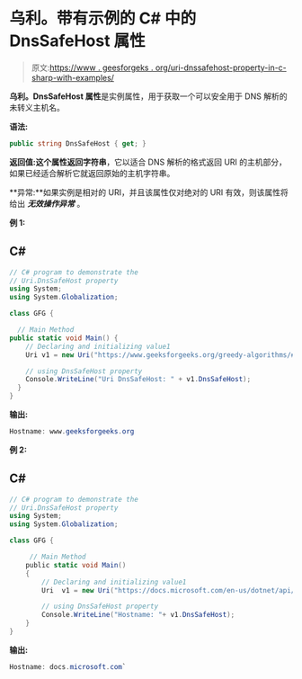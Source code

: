# 乌利。带有示例的 C# 中的 DnsSafeHost 属性

> 原文:[https://www . geesforgeks . org/uri-dnssafehost-property-in-c-sharp-with-examples/](https://www.geeksforgeeks.org/uri-dnssafehost-property-in-c-sharp-with-examples/)

**乌利。DnsSafeHost 属性**是实例属性，用于获取一个可以安全用于 DNS 解析的未转义主机名。

**语法:**

```cs
public string DnsSafeHost { get; }

```

**返回值:**这个属性返回**字符串**，它以适合 DNS 解析的格式返回 URI 的主机部分，如果已经适合解析它就返回原始的主机字符串。

**异常:**如果实例是相对的 URI，并且该属性仅对绝对的 URI 有效，则该属性将给出 ***无效操作异常*** 。

**例 1:**

## C#

```cs
// C# program to demonstrate the
// Uri.DnsSafeHost property
using System;
using System.Globalization;

class GFG {

  // Main Method
public static void Main() {
    // Declaring and initializing value1
    Uri v1 = new Uri("https://www.geeksforgeeks.org/greedy-algorithms/# standardGreedyAlgorithms");

    // using DnsSafeHost property
    Console.WriteLine("Uri DnsSafeHost: " + v1.DnsSafeHost);
  }
}
```

**输出:**

```cs
Hostname: www.geeksforgeeks.org

```

**例 2:**

## C#

```cs
// C# program to demonstrate the  
// Uri.DnsSafeHost property  
using System;  
using System.Globalization;  

class GFG {  

     // Main Method  
    public static void Main()  
    {  
        // Declaring and initializing value1  
        Uri  v1 = new Uri("https://docs.microsoft.com/en-us/dotnet/api/system.uri.isloopback?view=netcore-3.1");

        // using DnsSafeHost property  
        Console.WriteLine("Hostname: "+ v1.DnsSafeHost);  
    }  
}
```

**输出:**

```cs
Hostname: docs.microsoft.com`

```